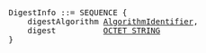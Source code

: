 <pre>
DigestInfo ::= SEQUENCE {
    digestAlgorithm <a href="algorithm-identifier.md">AlgorithmIdentifier</a>,
    digest          <a href="octet-string.md">OCTET STRING</a>
}
</pre>
